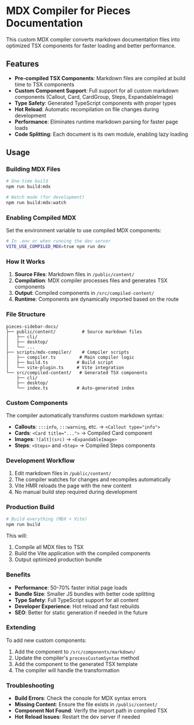 # MDX Compiler for Pieces Documentation

This custom MDX compiler converts markdown documentation files into optimized TSX components for faster loading and better performance.

## Features

- **Pre-compiled TSX Components**: Markdown files are compiled at build time to TSX components
- **Custom Component Support**: Full support for all custom markdown components (Callout, Card, CardGroup, Steps, ExpandableImage)
- **Type Safety**: Generated TypeScript components with proper types
- **Hot Reload**: Automatic recompilation on file changes during development
- **Performance**: Eliminates runtime markdown parsing for faster page loads
- **Code Splitting**: Each document is its own module, enabling lazy loading

## Usage

### Building MDX Files

```bash
# One-time build
npm run build:mdx

# Watch mode (for development)
npm run build:mdx:watch
```

### Enabling Compiled MDX

Set the environment variable to use compiled MDX components:

```bash
# In .env or when running the dev server
VITE_USE_COMPILED_MDX=true npm run dev
```

### How It Works

1. **Source Files**: Markdown files in `/public/content/`
2. **Compilation**: MDX compiler processes files and generates TSX components
3. **Output**: Compiled components in `/src/compiled-content/`
4. **Runtime**: Components are dynamically imported based on the route

### File Structure

```
pieces-sidebar-docs/
├── public/content/          # Source markdown files
│   ├── cli/
│   ├── desktop/
│   └── ...
├── scripts/mdx-compiler/    # Compiler scripts
│   ├── compiler.ts         # Main compiler logic
│   ├── build.ts           # Build script
│   └── vite-plugin.ts     # Vite integration
└── src/compiled-content/   # Generated TSX components
    ├── cli/
    ├── desktop/
    └── index.ts           # Auto-generated index
```

### Custom Components

The compiler automatically transforms custom markdown syntax:

- **Callouts**: `:::info`, `:::warning`, etc. → `<Callout type="info">`
- **Cards**: `<Card title="...">` → Compiled Card component
- **Images**: `![alt](src)` → `<ExpandableImage>`
- **Steps**: `<Steps>` and `<Step>` → Compiled Steps components

### Development Workflow

1. Edit markdown files in `/public/content/`
2. The compiler watches for changes and recompiles automatically
3. Vite HMR reloads the page with the new content
4. No manual build step required during development

### Production Build

```bash
# Build everything (MDX + Vite)
npm run build
```

This will:
1. Compile all MDX files to TSX
2. Build the Vite application with the compiled components
3. Output optimized production bundle

### Benefits

- **Performance**: 50-70% faster initial page loads
- **Bundle Size**: Smaller JS bundles with better code splitting
- **Type Safety**: Full TypeScript support for all content
- **Developer Experience**: Hot reload and fast rebuilds
- **SEO**: Better for static generation if needed in the future

### Extending

To add new custom components:

1. Add the component to `/src/components/markdown/`
2. Update the compiler's `processCustomSyntax` method
3. Add the component to the generated TSX template
4. The compiler will handle the transformation

### Troubleshooting

- **Build Errors**: Check the console for MDX syntax errors
- **Missing Content**: Ensure the file exists in `/public/content/`
- **Component Not Found**: Verify the import path in compiled TSX
- **Hot Reload Issues**: Restart the dev server if needed
